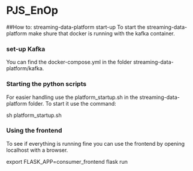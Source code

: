 # PJS_EnOp

##How to: streaming-data-platform start-up
To start the streaming-data-platform make shure that docker is running with the kafka container.

### set-up Kafka
You can find the docker-compose.yml in the folder streaming-data-platform/kafka.

### Starting the python scripts
For easier handling use the platform_startup.sh in the streaming-data-platform folder.
To start it use the command:

sh platform_startup.sh

### Using the frontend
To see if everything is running fine you can use the frontend by opening localhost with a browser.

export FLASK_APP=consumer_frontend
flask run